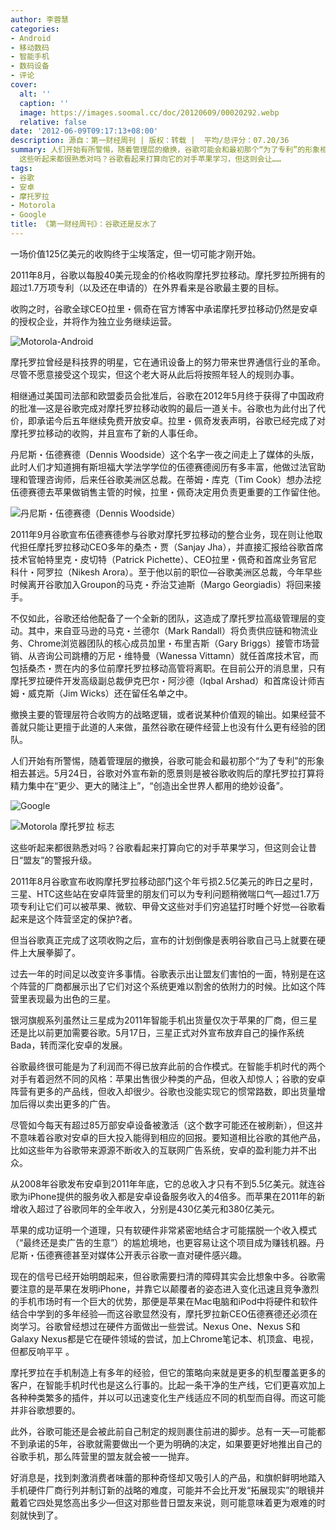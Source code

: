 ```yaml
---
author: 李蓉慧
categories:
- Android
- 移动数码
- 智能手机
- 数码设备
- 评论
cover:
  alt: ''
  caption: ''
  image: https://images.soomal.cc/doc/20120609/00020292.webp
  relative: false
date: '2012-06-09T09:17:13+08:00'
description: 源自：第一财经周刊 | 版权：转载 |  平均/总评分：07.20/36
summary: 人们开始有所警惕，随着管理层的撤换，谷歌可能会和最初那个“为了专利”的形象相去甚远。5月24日，谷歌对外宣布新的愿景则是被谷歌收购后的摩托罗拉打算将精力集中在“更少、更大的赌注上”，“创造出全世界人都用的绝妙设备”。
  这些听起来都很熟悉对吗？谷歌看起来打算向它的对手苹果学习，但这则会让……
tags:
- 谷歌
- 安卓
- 摩托罗拉
- Motorola
- Google
title: 《第一财经周刊》：谷歌还是反水了
---
```


一场价值125亿美元的收购终于尘埃落定，但一切可能才刚开始。

2011年8月，谷歌以每股40美元现金的价格收购摩托罗拉移动。摩托罗拉所拥有的超过1.7万项专利（以及还在申请的）在外界看来是谷歌最主要的目标。 

收购之时，谷歌全球CEO拉里・佩奇在官方博客中承诺摩托罗拉移动仍然是安卓的授权企业，并将作为独立业务继续运营。

![Motorola-Android](https://images.soomal.cc/doc/20120609/00020292.webp)





摩托罗拉曾经是科技界的明星，它在通讯设备上的努力带来世界通信行业的革命。尽管不愿意接受这个现实，但这个老大哥从此后将按照年轻人的规则办事。 

相继通过美国司法部和欧盟委员会批准后，谷歌在2012年5月终于获得了中国政府的批准―这是谷歌完成对摩托罗拉移动收购的最后一道关卡。谷歌也为此付出了代价，即承诺今后五年继续免费开放安卓。拉里・佩奇发表声明，谷歌已经完成了对摩托罗拉移动的收购，并且宣布了新的人事任命。 

丹尼斯・伍德赛德（Dennis Woodside）这个名字一夜之间走上了媒体的头版，此时人们才知道拥有斯坦福大学法学学位的伍德赛德阅历有多丰富，他做过法官助理和管理咨询师，后来任谷歌美洲区总裁。在蒂姆・库克（Tim Cook）想办法挖伍德赛德去苹果做销售主管的时候，拉里・佩奇决定用负责更重要的工作留住他。

![丹尼斯・伍德赛德（Dennis Woodside）](https://images.soomal.cc/doc/20120609/00020293.webp)





2011年9月谷歌宣布伍德赛德参与谷歌对摩托罗拉移动的整合业务，现在则让他取代担任摩托罗拉移动CEO多年的桑杰・贾（Sanjay Jha），并直接汇报给谷歌首席技术官帕特里克・皮切特（Patrick Pichette）、CEO拉里・佩奇和首席业务官尼科什・阿罗拉（Nikesh Arora）。至于他以前的职位―谷歌美洲区总裁，今年早些时候离开谷歌加入Groupon的马克・乔治艾迪斯（Margo Georgiadis）将回来接手。

不仅如此，谷歌还给他配备了一个全新的团队，这造成了摩托罗拉高级管理层的变动。其中，来自亚马逊的马克・兰德尔（Mark Randall）将负责供应链和物流业务、Chrome浏览器团队的核心成员加里・布里吉斯（Gary Briggs）接管市场营销、从咨询公司跳槽的万尼・维特曼（Wanessa Vittamn）就任首席技术官，而包括桑杰・贾在内的多位前摩托罗拉移动高管将离职。在目前公开的消息里，只有摩托罗拉硬件开发高级副总裁伊克巴尔・阿沙德（Iqbal Arshad）和首席设计师吉姆・威克斯（Jim Wicks）还在留任名单之中。

撤换主要的管理层符合收购方的战略逻辑，或者说某种价值观的输出。如果经营不善就只能让更擅于此道的人来做，虽然谷歌在硬件经营上也没有什么更有经验的团队。 

人们开始有所警惕，随着管理层的撤换，谷歌可能会和最初那个“为了专利”的形象相去甚远。5月24日，谷歌对外宣布新的愿景则是被谷歌收购后的摩托罗拉打算将精力集中在“更少、更大的赌注上”，“创造出全世界人都用的绝妙设备”。 

![Google](https://images.soomal.cc/doc/20100702/00006187.webp)




![Motorola 摩托罗拉 标志](https://images.soomal.cc/doc/20100722/00006450.webp)





这些听起来都很熟悉对吗？谷歌看起来打算向它的对手苹果学习，但这则会让昔日“盟友”的警报升级。

2011年8月谷歌宣布收购摩托罗拉移动部门这个年亏损2.5亿美元的昨日之星时，三星、HTC这些站在安卓阵营里的朋友们可以为专利问题稍微喘口气―超过1.7万项专利让它们可以被苹果、微软、甲骨文这些对手们穷追猛打时睡个好觉―谷歌看起来是这个阵营坚定的保护?者。 

但当谷歌真正完成了这项收购之后，宣布的计划倒像是表明谷歌自己马上就要在硬件上大展拳脚了。

过去一年的时间足以改变许多事情。谷歌表示出让盟友们害怕的一面，特别是在这个阵营的厂商都展示出了它们对这个系统更难以割舍的依附力的时候。比如这个阵营里表现最为出色的三星。 

银河旗舰系列虽然让三星成为2011年智能手机出货量仅次于苹果的厂商，但三星还是比以前更加需要谷歌。5月17日，三星正式对外宣布放弃自己的操作系统Bada，转而深化安卓的发展。 

谷歌最终很可能是为了利润而不得已放弃此前的合作模式。在智能手机时代的两个对手有着迥然不同的风格：苹果出售很少种类的产品，但收入却惊人；谷歌的安卓阵营有更多的产品线，但收入却很少。谷歌也没能实现它的惯常路数，即出货量增加后得以卖出更多的广告。 

尽管如今每天有超过85万部安卓设备被激活（这个数字可能还在被刷新），但这并不意味着谷歌对安卓的巨大投入能得到相应的回报。要知道相比谷歌的其他产品，比如这些年为谷歌带来源源不断收入的互联网广告系统，安卓的盈利能力并不出众。 

从2008年谷歌发布安卓到2011年年底，它的总收入才只有不到5.5亿美元。就连谷歌为iPhone提供的服务收入都是安卓设备服务收入的4倍多。而苹果在2011年的新增收入超过了谷歌同年的全年收入，分别是430亿美元和380亿美元。 

苹果的成功证明一个道理，只有软硬件非常紧密地结合才可能摆脱一个收入模式（“最终还是卖广告的生意”）的尴尬境地，也更容易让这个项目成为赚钱机器。丹尼斯・伍德赛德甚至对媒体公开表示谷歌一直对硬件感兴趣。 

现在的信号已经开始明朗起来，但谷歌需要扫清的障碍其实会比想象中多。谷歌需要注意的是苹果在发明iPhone，并靠它以颠覆者的姿态进入变化迅速且竞争激烈的手机市场时有一个巨大的优势，那便是苹果在Mac电脑和iPod中将硬件和软件结合中学到的多年经验―而这谷歌显然没有，摩托罗拉新CEO伍德赛德还必须在岗学习。谷歌曾经想过在硬件方面做出一些尝试。Nexus One、Nexus S和Galaxy Nexus都是它在硬件领域的尝试，加上Chrome笔记本、机顶盒、电视，但都反响平平 。

摩托罗拉在手机制造上有多年的经验，但它的策略向来就是更多的机型覆盖更多的客户，在智能手机时代也是这么行事的。比起一条干净的生产线，它们更喜欢加上各种种类繁多的插件，并以可以迅速变化生产线适应不同的机型而自得。而这可能并非谷歌想要的。 

此外，谷歌可能还是会被此前自己制定的规则裹住前进的脚步。总有一天―可能都不到承诺的5年，谷歌就需要做出一个更为明确的决定，如果要更好地推出自己的谷歌手机，那么阵营里的盟友就会被一一抛弃。 

好消息是，找到刺激消费者味蕾的那种奇怪却又吸引人的产品，和旗帜鲜明地踏入手机硬件厂商行列并制订新的战略的难度，可能并不会比开发“拓展现实”的眼镜并戴着它四处晃悠高出多少―但这对那些昔日盟友来说，则可能意味着更为艰难的时刻就快到了。